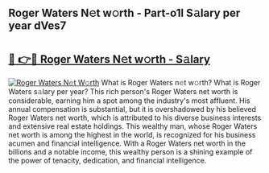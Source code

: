 ## Roger Waters N𝚎t w𝚘rth - Part-o1l S𝚊lary per year dVes7

# <h2><a href="http://gc1pld.nevu.top/?p=Roger+Waters">🔗 👉🔴 Roger Waters N𝚎t w𝚘rth - S𝚊lary</a></h2>

[![Roger Waters N𝚎t W𝚘rth](https://i.imgur.com/Oavwk0R.jpeg)](http://gc1pld.nevu.top/?p=Roger+Waters)
What is Roger Waters n𝚎t w𝚘rth? What is Roger Waters s𝚊lary per year?
This rich person's Roger Waters net worth is considerable, earning him a spot among the industry's most affluent. His annual compensation is substantial, but it is overshadowed by his believed Roger Waters net worth, which is attributed to his diverse business interests and extensive real estate holdings. This wealthy man, whose Roger Waters net worth is among the highest in the world, is recognized for his business acumen and financial intelligence. With a Roger Waters net worth in the billions and a notable income, this wealthy person is a shining example of the power of tenacity, dedication, and financial intelligence.
